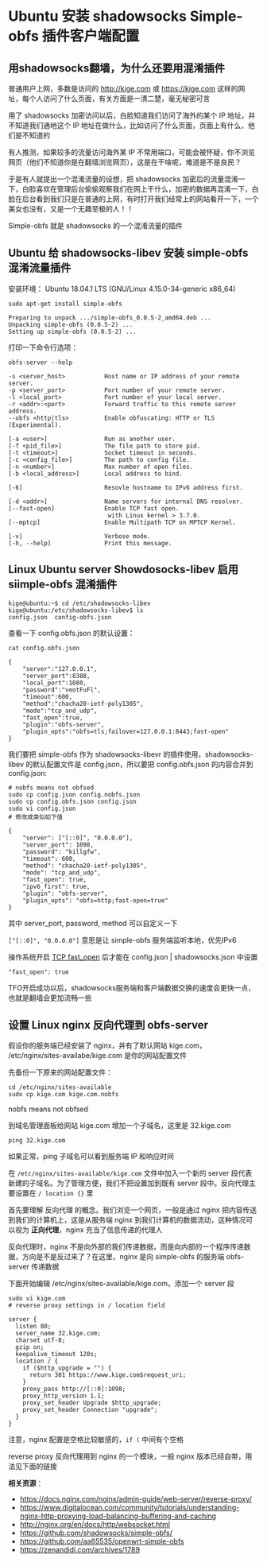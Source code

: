 Ubuntu 安装 shadowsocks Simple-obfs 插件客户端配置
======================================================

用shadowsocks翻墙，为什么还要用混淆插件
-----------------------------------

普通用户上网，多数是访问的 http://kige.com 或 https://kige.com 这样的网址，每个人访问了什么页面，有关方面是一清二楚，毫无秘密可言

用了 shadowsocks 加密访问以后，白脸知道我们访问了海外的某个 IP 地址，并不知道我们通地这个 IP 地址在做什么，比如访问了什么页面，页面上有什么，他们是不知道的

有人推测，如果较多的流量访问海外某 IP 不常用端口，可能会被怀疑，你不浏览网页（他们不知道你是在翻墙浏览网页），这是在干啥呢，难道是不是良民？

于是有人就提出一个混淆流量的设想，把 shadowsocks 加密后的流量混淆一下，白脸喜欢在管理后台偷偷观察我们在网上干什么，加密的数据再混淆一下，白脸在后台看到我们只是在普通的上网，有时打开我们经常上的网站看开一下，一个美女也没有，又是一个无趣至极的人！！

Simple-obfs 就是 shadowsocks 的一个混淆流量的插件

Ubuntu 给 shadowsocks-libev 安装 simple-obfs 混淆流量插件
----------------------------------------------------

安装环境： Ubuntu 18.04.1 LTS (GNU/Linux 4.15.0-34-generic x86_64)

    sudo apt-get install simple-obfs

    Preparing to unpack .../simple-obfs_0.0.5-2_amd64.deb ...
    Unpacking simple-obfs (0.0.5-2) ...
    Setting up simple-obfs (0.0.5-2) ...

打印一下命令行选项：

    obfs-server --help

    -s <server_host>           Host name or IP address of your remote server.
    -p <server_port>           Port number of your remote server.
    -l <local_port>            Port number of your local server.
    -r <addr>:<port>           Forward traffic to this remote server address.
    --obfs <http|tls>          Enable obfuscating: HTTP or TLS (Experimental).

    [-a <user>]                Run as another user.
    [-f <pid_file>]            The file path to store pid.
    [-t <timeout>]             Socket timeout in seconds.
    [-c <config_file>]         The path to config file.
    [-n <number>]              Max number of open files.
    [-b <local_address>]       Local address to bind.

    [-6]                       Resovle hostname to IPv6 address first.

    [-d <addr>]                Name servers for internal DNS resolver.
    [--fast-open]              Enable TCP fast open.
                                with Linux kernel > 3.7.0.
    [--mptcp]                  Enable Multipath TCP on MPTCP Kernel.

    [-v]                       Verbose mode.
    [-h, --help]               Print this message.

Linux Ubuntu server Showdosocks-libev 启用 siimple-obfs 混淆插件
----------------------------

    kige@ubuntu:~$ cd /etc/shadowsocks-libev
    kige@ubuntu:/etc/shadowsocks-libev$ ls
    config.json  config-obfs.json

查看一下 config.obfs.json 的默认设置：

    cat config.obfs.json

    {
        "server":"127.0.0.1",
        "server_port":8388,
        "local_port":1080,
        "password":"veotFuFl",
        "timeout":600,
        "method":"chacha20-ietf-poly1305",
        "mode":"tcp_and_udp",
        "fast_open":true,
        "plugin":"obfs-server",
        "plugin_opts":"obfs=tls;failover=127.0.0.1:8443;fast-open"
    }

我们要把 simple-obfs 作为 shadowsocks-libevr 的插件使用，shadowsocks-libev 的默认配置文件是 config.json，所以要把 config.obfs.json 的内容合并到 config.json:

    # nobfs means not obfsed
    sudo cp config.json config.nobfs.json
    sudo cp config.obfs.json config.json
    sudo vi config.json
    # 修改成类似如下值

    {
        "server": ["[::0]", "0.0.0.0"],
        "server_port": 1098,
        "password": "killgfw",
        "timeout": 600,
        "method": "chacha20-ietf-poly1305",
        "mode": "tcp_and_udp",
        "fast_open": true,
        "ipv6_first": true,
        "plugin": "obfs-server",
        "plugin_opts": "obfs=http;fast-open=true"
    }

其中 server_port, password, method 可以自定义一下

`["[::0]", "0.0.0.0"]` 意思是让 simple-obfs 服务端监听本地，优先IPv6

   操作系统开启 [TCP fast_open](06.01.md) 后才能在 config.json | shadowsocks.json 中设置

    "fast_open": true

TFO开启成功以后，shadowsocks服务端和客户端数据交换的速度会更快一点，也就是翻墙会更加流畅一些

设置 Linux nginx 反向代理到 obfs-server
--------------------------------

假设你的服务端已经安装了 nginx，并有了默认网站 kige.com， /etc/nginx/sites-availabe/kige.com 是你的网站配置文件

先备份一下原来的网站配置文件：

    cd /etc/nginx/sites-available
    sudo cp kige.com kige.com.nobfs

nobfs means not obfsed

到域名管理面板给网站 kige.com 增加一个子域名，这里是 32.kige.com

    ping 32.kige.com

如果正常，ping 子域名可以看到服务端 IP 和响应时间

在 `/etc/nginx/sites-available/kige.com` 文件中加入一个新的 server 段代表新建的子域名。为了管理方便，我们不把设置加到既有 server 段中。反向代理主要设置在 `/ location {}` 里

首先要理解 反向代理 的概念。我们浏览一个网页，一般是通过 nginx 把内容传送到我们的计算机上，这是从服务端 nginx 到我们计算机的数据流动，这种情况可以视为 **正向代理**，nginx 充当了信息传递的代理人

反向代理时，nginx 不是向外部的我们传递数据，而是向内部的一个程序传递数据，方向是不是反过来了？在这里，nginx 是向 simple-obfs 的服务端  obfs-server 传递数据

下面开始编辑 /etc/nginx/sites-available/kige.com，添加一个 server 段

    sudo vi kige.com
    # reverse proxy settings in / location field

    server {
      listen 80;
      server_name 32.kige.com;
      charset utf-8;
      gzip on;
      keepalive_timeout 120s;
      location / {
        if ($http_upgrade = "") {
          return 301 https://www.kige.com$request_uri;
        }
        proxy_pass http://[::0]:1098;
        proxy_http_version 1.1;
        proxy_set_header Upgrade $http_upgrade;
        proxy_set_header Connection "upgrade";
      }
    }

注意，nginx 配置是空格比较敏感的，`if (` 中间有个空格

reverse proxy 反向代理用到 nginx 的一个模块，一般 nginx 版本已经自带，用法见下面的链接

**相关资源**：

- <https://docs.nginx.com/nginx/admin-guide/web-server/reverse-proxy/>
- <https://www.digitalocean.com/community/tutorials/understanding-nginx-http-proxying-load-balancing-buffering-and-caching>
- <http://nginx.org/en/docs/http/websocket.html>
- <https://github.com/shadowsocks/simple-obfs/>
- <https://github.com/aa65535/openwrt-simple-obfs>
- <https://zenandidi.com/archives/1789>